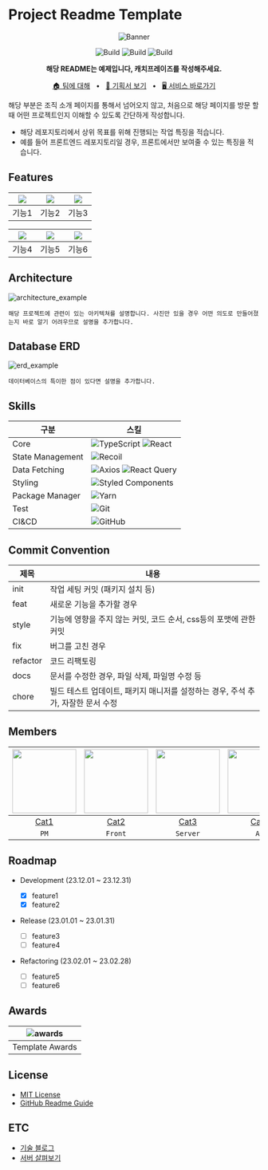 # Project Readme Template

<div align="center">

![Banner](https://placekitten.com/1012/200)

![Build](https://img.shields.io/badge/build-1.0.0-brightgreen?logo=github)
![Build](https://img.shields.io/badge/test-passing-brightgreen?logo=github)
![Build](https://hits.seeyoufarm.com/api/count/incr/badge.svg?url=https%3A%2F%2Fgithub.com%2Fgwansikk%2FTemplates&count_bg=%2379C83D&title_bg=%23555555&icon=github.svg&icon_color=%23E7E7E7&title=hits&edge_flat=false)

**해당 README는 예제입니다, 캐치프레이즈를 작성해주세요.**

[🏠 팀에 대해](https://github.com/gwansikk)
&nbsp;&nbsp;•&nbsp;&nbsp;
[📄 기획서 보기](https://github.com/gwansikk)
&nbsp;&nbsp;•&nbsp;&nbsp;
[🖥️ 서비스 바로가기](https://github.com/gwansikk)

</div>

해당 부분은 조직 소개 페이지를 통해서 넘어오지 않고, 처음으로 해당 페이지를 방문 할때 어떤 프로젝트인지 이해할 수 있도록 간단하게 작성합니다.

- 해당 레포지토리에서 상위 목표를 위해 진행되는 작업 특징을 적습니다.
- 예를 들어 프론트엔드 레포지토리일 경우, 프론트에서만 보여줄 수 있는 특징을 적습니다.

## Features

| <img src="https://placekitten.com/310/552"  /> | <img src="https://placekitten.com/310/552"  /> | <img src="https://placekitten.com/310/552"  /> |
| :--------------------------------------------: | :--------------------------------------------: | :--------------------------------------------: |
|                     기능1                      |                     기능2                      |                     기능3                      |

| <img src="https://placekitten.com/310/552"  /> | <img src="https://placekitten.com/310/552"  /> | <img src="https://placekitten.com/310/552"  /> |
| :--------------------------------------------: | :--------------------------------------------: | :--------------------------------------------: |
|                     기능4                      |                     기능5                      |                     기능6                      |

## Architecture

![architecture_example](https://placekitten.com/1012/569)

    해당 프로젝트에 관련이 있는 아키텍쳐를 설명합니다. 사진만 있을 경우 어떤 의도로 만들어졌는지 바로 알기 어려우므로 설명을 추가합니다.

## Database ERD

![erd_example](https://placekitten.com/1012/569)

    데이터베이스의 특이한 점이 있다면 설명을 추가합니다.

## Skills

| 구분             | 스킬                                                                                                                                                                                                                 |
| ---------------- | -------------------------------------------------------------------------------------------------------------------------------------------------------------------------------------------------------------------- |
| Core             | ![TypeScript](https://img.shields.io/badge/TypeScript-3178C6.svg?style=flat-square&logo=TypeScript&logoColor=white) ![React](https://img.shields.io/badge/React-61DAFB?style=flat-square&logo=React&logoColor=black) |
| State Management | ![Recoil](https://img.shields.io/badge/Recoil-3578E5?style=flat-square&logo=recoil&logoColor=white)                                                                                                                  |
| Data Fetching    | ![Axios](https://img.shields.io/badge/Axios-5A29E4?style=flat-square&logo=Axios&logoColor=white) ![React Query](https://img.shields.io/badge/React_Query-FF4154?style=flat-square&logo=ReactQuery&logoColor=white)   |
| Styling          | ![Styled Components](https://img.shields.io/badge/styled--components-DB7093?style=flat-square&logo=styled-components&logoColor=white)                                                                                |
| Package Manager  | ![Yarn](https://img.shields.io/badge/Yarn-2C8EBB?style=flat-square&logo=yarn&logoColor=white)                                                                                                                        |
| Test             | ![Git](https://img.shields.io/badge/git-%23F05033.svg?style=flat-square&logo=git&logoColor=white)                                                                                                                    |
| CI&CD            | ![GitHub](https://img.shields.io/badge/Github-%23121011.svg?style=flat-square&logo=github&logoColor=white)                                                                                                           |

## Commit Convention

| 제목     | 내용                                                                             |
| -------- | -------------------------------------------------------------------------------- |
| init     | 작업 세팅 커밋 (패키지 설치 등)                                                  |
| feat     | 새로운 기능을 추가할 경우                                                        |
| style    | 기능에 영향을 주지 않는 커밋, 코드 순서, css등의 포맷에 관한 커밋                |
| fix      | 버그를 고친 경우                                                                 |
| refactor | 코드 리팩토링                                                                    |
| docs     | 문서를 수정한 경우, 파일 삭제, 파일명 수정 등                                    |
| chore    | 빌드 테스트 업데이트, 패키지 매니저를 설정하는 경우, 주석 추가, 자잘한 문서 수정 |

## Members

| <img src="https://placekitten.com/200/200" width="128" /> | <img src="https://placekitten.com/200/200" width="128" /> | <img src="https://placekitten.com/200/200" width="128" /> | <img src="https://placekitten.com/200/200" width="128" /> | <img src="https://placekitten.com/200/200" width="128" /> | <img src="https://placekitten.com/200/200" width="128" /> |
| :-------------------------------------------------------: | :-------------------------------------------------------: | :-------------------------------------------------------: | :-------------------------------------------------------: | :-------------------------------------------------------: | :-------------------------------------------------------: |
|            [Cat1](https://github.com/gwansikk)            |            [Cat2](https://github.com/gwansikk)            |            [Cat3](https://github.com/gwansikk)            |            [Cat4](https://github.com/gwansikk)            |            [Cat5](https://github.com/gwansikk)            |            [Cat6](https://github.com/gwansikk)            |
|                           `PM`                            |                          `Front`                          |                         `Server`                          |                           `AI`                            |                         `Devops`                          |                          `Infra`                          |

## Roadmap

- Development (23.12.01 ~ 23.12.31)
  - [x] feature1
  - [x] feature2
- Release (23.01.01 ~ 23.01.31)
  - [ ] feature3
  - [ ] feature4
- Refactoring (23.02.01 ~ 23.02.28)

  - [ ] feature5
  - [ ] feature6

## Awards

| ![awards](https://placekitten.com/200/280) |
| :----------------------------------------: |
|              Template Awards               |

## License

- [MIT License](https://github.com/gwansikk)
- [GitHub Readme Guide](https://github.com/gwansikk)

## ETC

- [기술 블로그](https://github.com/gwansikk)
- [서버 살펴보기](https://github.com/gwansikk)
